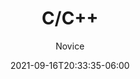 ---
title: "C/C++"
date: 2021-09-16T20:33:35-06:00
subtitle: "Novice"
level: 40
draft: false
weight: 5
---